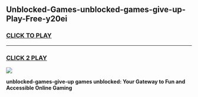 
## Unblocked-Games-unblocked-games-give-up-Play-Free-y20ei
<h3>
<a href="https://premium76.site?title=unblocked-games-give-up&ref=15A">CLICK TO PLAY</a></h3>
<hr>

<h3>
<a href="https://premium76.site?title=unblocked-games-give-up&ref=15A">CLICK 2 PLAY</a>
  
</h3>

<a href="https://premium76.site?title=unblocked-games-give-up&ref=15A"><img src="https://clearcache.store/games.png"></a>


**unblocked-games-give-up games unblocked: Your Gateway to Fun and Accessible Online Gaming**
